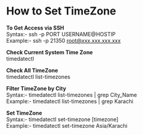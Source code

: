# **How to Set TimeZone** 
 
**To Get Access via SSH**  
Syntax:- ssh -p PORT USERNAME@HOSTIP  
Example:- ssh -p 21350 root@xxx.xxx.xxx.xxx    

**Check Current System Time Zone**  
timedatectl  

**Check All TimeZone**  
timedatectl list-timezones  

**Filter TimeZone by City**  
Syntax:- timedatectl list-timezones | grep City_Name  
Example:- timedatectl list-timezones | grep Karachi  

**Set TimeZone**  
Syntax:- timedatectl set-timezone [timezone]  
Example:- timedatectl set-timezone Asia/Karachi  